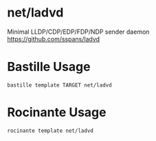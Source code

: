 # net/ladvd
Minimal LLDP/CDP/EDP/FDP/NDP sender daemon
https://github.com/sspans/ladvd

# Bastille Usage
```shell
bastille template TARGET net/ladvd
```

# Rocinante Usage
```shell
rocinante template net/ladvd
```
